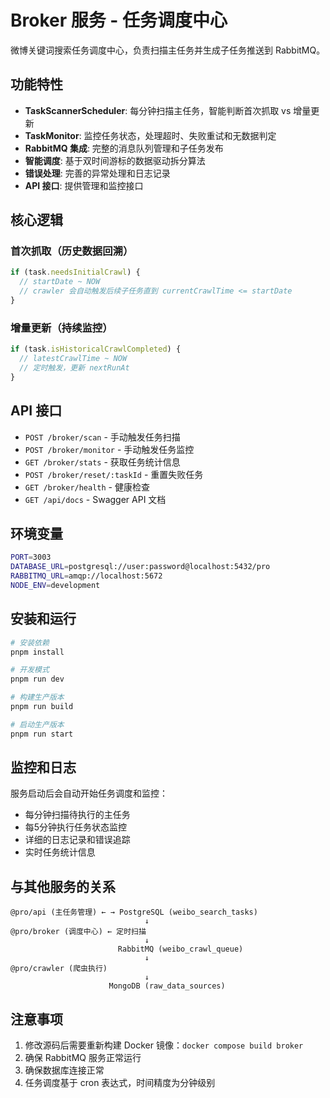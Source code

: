 # Broker 服务 - 任务调度中心

微博关键词搜索任务调度中心，负责扫描主任务并生成子任务推送到 RabbitMQ。

## 功能特性

- **TaskScannerScheduler**: 每分钟扫描主任务，智能判断首次抓取 vs 增量更新
- **TaskMonitor**: 监控任务状态，处理超时、失败重试和无数据判定
- **RabbitMQ 集成**: 完整的消息队列管理和子任务发布
- **智能调度**: 基于双时间游标的数据驱动拆分算法
- **错误处理**: 完善的异常处理和日志记录
- **API 接口**: 提供管理和监控接口

## 核心逻辑

### 首次抓取（历史数据回溯）
```typescript
if (task.needsInitialCrawl) {
  // startDate ~ NOW
  // crawler 会自动触发后续子任务直到 currentCrawlTime <= startDate
}
```

### 增量更新（持续监控）
```typescript
if (task.isHistoricalCrawlCompleted) {
  // latestCrawlTime ~ NOW
  // 定时触发，更新 nextRunAt
}
```

## API 接口

- `POST /broker/scan` - 手动触发任务扫描
- `POST /broker/monitor` - 手动触发任务监控
- `GET /broker/stats` - 获取任务统计信息
- `POST /broker/reset/:taskId` - 重置失败任务
- `GET /broker/health` - 健康检查
- `GET /api/docs` - Swagger API 文档

## 环境变量

```bash
PORT=3003
DATABASE_URL=postgresql://user:password@localhost:5432/pro
RABBITMQ_URL=amqp://localhost:5672
NODE_ENV=development
```

## 安装和运行

```bash
# 安装依赖
pnpm install

# 开发模式
pnpm run dev

# 构建生产版本
pnpm run build

# 启动生产版本
pnpm run start
```

## 监控和日志

服务启动后会自动开始任务调度和监控：

- 每分钟扫描待执行的主任务
- 每5分钟执行任务状态监控
- 详细的日志记录和错误追踪
- 实时任务统计信息

## 与其他服务的关系

```
@pro/api (主任务管理) ← → PostgreSQL (weibo_search_tasks)
                              ↓
@pro/broker (调度中心) ← 定时扫描
                              ↓
                        RabbitMQ (weibo_crawl_queue)
                              ↓
@pro/crawler (爬虫执行)
                              ↓
                      MongoDB (raw_data_sources)
```

## 注意事项

1. 修改源码后需要重新构建 Docker 镜像：`docker compose build broker`
2. 确保 RabbitMQ 服务正常运行
3. 确保数据库连接正常
4. 任务调度基于 cron 表达式，时间精度为分钟级别